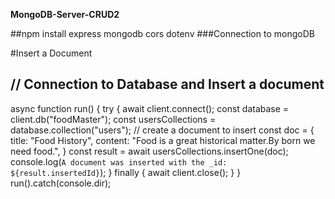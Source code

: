 **MongoDB-Server-CRUD2**

##npm install express mongodb cors dotenv
###Connection to mongoDB

#Insert a Document


## // Connection to Database and Insert a document


async function run() {
    try {
        await client.connect();
        const database = client.db("foodMaster");
        const usersCollections = database.collection("users");
        // create a document to insert
        const doc = {
            title: "Food History",
            content: "Food is a great historical matter.By born we need food.",
        }
        const result = await usersCollections.insertOne(doc);
        console.log(`A document was inserted with the _id: ${result.insertedId}`);
    } finally {
        await client.close();
    }
}
run().catch(console.dir);

